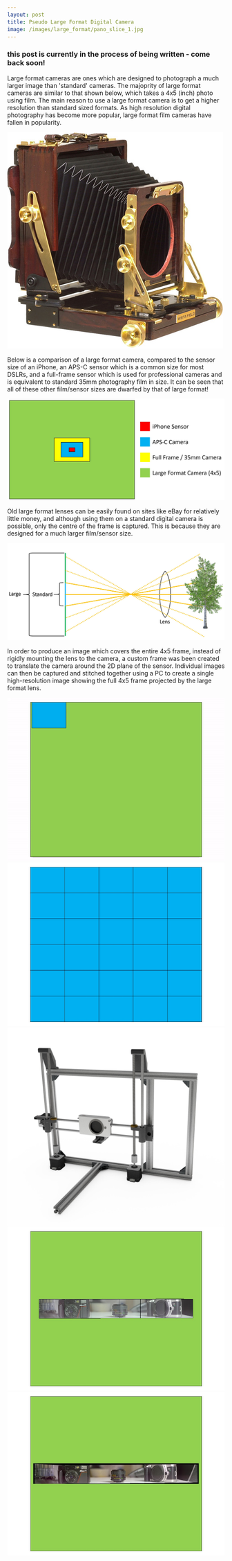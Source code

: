 ```yaml
---
layout: post
title: Pseudo Large Format Digital Camera
image: /images/large_format/pano_slice_1.jpg
---
```


### this post is currently in the process of being written - come back soon!

Large format cameras are ones which are designed to photograph a much larger image than 'standard' cameras. The majoprity of large format cameras are similar to that shown below, which takes a 4x5 (inch) photo using film. The main reason to use a large format camera is to get a higher resolution than standard sized formats. As high resolution digital photography has become more popular, large format film cameras have fallen in popularity.

<img src="/images/large_format/wista.jpg" alt="overview" class="inline">

Below is a comparison of a large format camera, compared to the sensor size of an iPhone, an APS-C sensor which is a common size for most DSLRs, and a full-frame sensor which is used for professional cameras and is equivalent to standard 35mm photography film in size. It can be seen that all of these other film/sensor sizes are dwarfed by that of large format!

<img src="/images/large_format/sensor_sizes.jpg" alt="overview" class="inline">

Old large format lenses can be easily found on sites like eBay for relatively little money, and although using them on a standard digital camera is possible, only the centre of the frame is captured. This is because they are designed for a much larger film/sensor size.

<img src="/images/large_format/crop.jpg" alt="overview" class="inline">

In order to produce an image which covers the entire 4x5 frame, instead of rigidly mounting the lens to the camera, a custom frame was been created to translate the camera around the 2D plane of the sensor. Individual images can then be captured and stitched together using a PC to create a single high-resolution image showing the full 4x5 frame projected by the large format lens.

<img src="/images/large_format/pano_gif_2_trim.gif" alt="overview" class="inline">
<img src="/images/large_format/pano_illustration_1.jpg" alt="overview" class="inline">

<img src="/images/large_format/Assembly1.jpg" alt="overview" class="inline">

<img src="/images/large_format/pano_slice_2.jpg" alt="overview" class="inline">

<img src="/images/large_format/pano_slice_3.jpg" alt="overview" class="inline">
